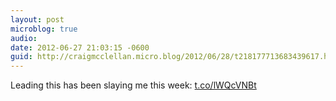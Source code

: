 ```yaml
---
layout: post
microblog: true
audio: 
date: 2012-06-27 21:03:15 -0600
guid: http://craigmcclellan.micro.blog/2012/06/28/t218177713683439617.html
---
```

Leading this has been slaying me this week: [t.co/lWQcVNBt](http://t.co/lWQcVNBt)
